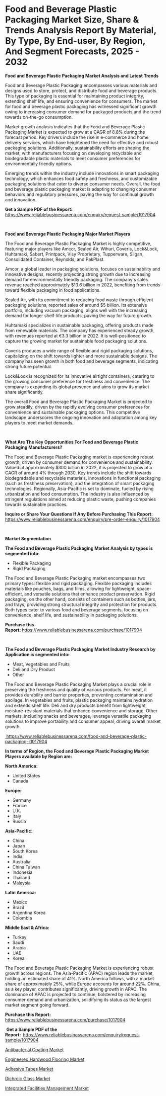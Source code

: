<p><h1>Food and Beverage Plastic Packaging Market Size, Share & Trends Analysis Report By Material, By Type, By End-user, By Region, And Segment Forecasts, 2025 - 2032</h1></p><p><strong>Food and Beverage Plastic Packaging Market Analysis and Latest Trends</strong></p>
<p><p>Food and Beverage Plastic Packaging encompasses various materials and designs used to store, protect, and distribute food and beverage products. This type of packaging is essential for maintaining product integrity, extending shelf life, and ensuring convenience for consumers. The market for food and beverage plastic packaging has witnessed significant growth owing to increasing consumer demand for packaged products and the trend towards on-the-go consumption.</p><p>Market growth analysis indicates that the Food and Beverage Plastic Packaging Market is expected to grow at a CAGR of 8.8% during the forecast period. Key drivers include the rise in e-commerce and home delivery services, which have heightened the need for effective and robust packaging solutions. Additionally, sustainability efforts are shaping the market, with manufacturers focusing on developing recyclable and biodegradable plastic materials to meet consumer preferences for environmentally friendly options. </p><p>Emerging trends within the industry include innovations in smart packaging technology, which enhances food safety and freshness, and customizable packaging solutions that cater to diverse consumer needs. Overall, the food and beverage plastic packaging market is adapting to changing consumer behaviors and regulatory pressures, paving the way for continual growth and innovation.</p></p>
<p><strong>Get a Sample PDF of the Report:&nbsp;</strong> <a href="https://www.reliablebusinessarena.com/enquiry/request-sample/1017904?utm_campaign=1905&utm_medium=2&utm_source=Github&utm_content=ia&utm_term=30012025&utm_id=food-and-beverage-plastic-packaging">https://www.reliablebusinessarena.com/enquiry/request-sample/1017904</a></p>
<p>&nbsp;</p>
<p><strong>Food and Beverage Plastic Packaging Major Market Players</strong></p>
<p><p>The Food and Beverage Plastic Packaging Market is highly competitive, featuring major players like Amcor, Sealed Air, Wihuri, Coveris, Lock&Lock, Huhtamaki, Sabert, Printpack, Visy Proprietary, Tupperware, Silgan, Consolidated Container, Reynolds, and PakPlast. </p><p>Amcor, a global leader in packaging solutions, focuses on sustainability and innovative designs, recently projecting strong growth due to increasing demand for environmentally friendly packaging. The company's sales revenue reached approximately $13.6 billion in 2022, benefiting from trends toward flexible packaging in food applications.</p><p>Sealed Air, with its commitment to reducing food waste through efficient packaging solutions, reported sales of around $5 billion. Its extensive portfolio, including vacuum packaging, aligns well with the increasing demand for longer shelf-life products, paving the way for future growth.</p><p>Huhtamaki specializes in sustainable packaging, offering products made from renewable materials. The company has experienced steady growth, with revenues reported at €3.3 billion in 2022. It is well-positioned to capture the growing market for sustainable food packaging solutions.</p><p>Coveris produces a wide range of flexible and rigid packaging solutions, capitalizing on the shift towards lighter and more sustainable designs. The company has seen growth in both food and beverage segments, indicating strong future potential.</p><p>Lock&Lock is recognized for its innovative airtight containers, catering to the growing consumer preference for freshness and convenience. The company is expanding its global presence and aims to grow its market share significantly.</p><p>The overall Food and Beverage Plastic Packaging Market is projected to grow steadily, driven by the rapidly evolving consumer preferences for convenience and sustainable packaging options. This competitive landscape underscores the ongoing innovation and adaptation among key players to meet market demands.</p></p>
<p>&nbsp;</p>
<p><strong>What Are The Key Opportunities For Food and Beverage Plastic Packaging Manufacturers?</strong></p>
<p><p>The Food and Beverage Plastic Packaging market is experiencing robust growth, driven by consumer demand for convenience and sustainability. Valued at approximately $300 billion in 2022, it is projected to grow at a CAGR of around 4% through 2030. Key trends include the shift towards biodegradable and recyclable materials, innovations in functional packaging (such as freshness preservation), and the integration of smart packaging technologies. Regionally, Asia-Pacific is set to dominate, fueled by rising urbanization and food consumption. The industry is also influenced by stringent regulations aimed at reducing plastic waste, pushing companies towards sustainable practices.</p></p>
<p><strong>Inquire or Share Your Questions If Any Before Purchasing This Report:</strong> <a href="https://www.reliablebusinessarena.com/enquiry/pre-order-enquiry/1017904?utm_campaign=1905&utm_medium=2&utm_source=Github&utm_content=ia&utm_term=30012025&utm_id=food-and-beverage-plastic-packaging">https://www.reliablebusinessarena.com/enquiry/pre-order-enquiry/1017904</a></p>
<p>&nbsp;</p>
<p><strong>Market Segmentation</strong></p>
<p><strong>The Food and Beverage Plastic Packaging Market Analysis by types is segmented into:</strong></p>
<p><ul><li>Flexible Packaging</li><li>Rigid Packaging</li></ul></p>
<p><p>The Food and Beverage Plastic Packaging market encompasses two primary types: flexible and rigid packaging. Flexible packaging includes materials like pouches, bags, and films, allowing for lightweight, space-efficient, and versatile solutions that enhance product preservation. Rigid packaging, on the other hand, consists of containers such as bottles, jars, and trays, providing strong structural integrity and protection for products. Both types cater to various food and beverage segments, focusing on convenience, shelf life, and sustainability in packaging solutions.</p></p>
<p><strong>Purchase this Report:&nbsp;</strong><a href="https://www.reliablebusinessarena.com/purchase/1017904?utm_campaign=1905&utm_medium=2&utm_source=Github&utm_content=ia&utm_term=30012025&utm_id=food-and-beverage-plastic-packaging">https://www.reliablebusinessarena.com/purchase/1017904</a></p>
<p>&nbsp;</p>
<p><strong>The Food and Beverage Plastic Packaging Market Industry Research by Application is segmented into:</strong></p>
<p><ul><li>Meat, Vegetables and Fruits</li><li>Deli and Dry Product</li><li>Other</li></ul></p>
<p><p>The Food and Beverage Plastic Packaging Market plays a crucial role in preserving the freshness and quality of various products. For meat, it provides durability and barrier properties, preventing contamination and spoilage. In vegetables and fruits, plastic packaging maintains hydration and extends shelf life. Deli and dry products benefit from lightweight, moisture-resistant materials that enhance convenience and storage. Other markets, including snacks and beverages, leverage versatile packaging solutions to improve portability and consumer appeal, driving overall market growth.</p></p>
<p><a href="https://www.reliablebusinessarena.com/food-and-beverage-plastic-packaging-r1017904?utm_campaign=1905&utm_medium=2&utm_source=Github&utm_content=ia&utm_term=30012025&utm_id=food-and-beverage-plastic-packaging">&nbsp;https://www.reliablebusinessarena.com/food-and-beverage-plastic-packaging-r1017904</a></p>
<p><strong>In terms of Region, the Food and Beverage Plastic Packaging Market Players available by Region are:</strong></p>
<p>
    <p> <strong> North America: </strong>
        <ul>
            <li>United States</li>
            <li>Canada</li>
        </ul>
        </p> 
    <p> <strong> Europe: </strong>
        <ul>
            <li>Germany</li>
            <li>France</li>
            <li>U.K.</li>
            <li>Italy</li>
            <li>Russia</li>
        </ul>
        </p> 
    <p> <strong> Asia-Pacific: </strong>
        <ul>
            <li>China</li>
            <li>Japan</li>
            <li>South Korea</li>
            <li>India</li>
            <li>Australia</li>
            <li>China Taiwan</li>
            <li>Indonesia</li>
            <li>Thailand</li>
            <li>Malaysia</li>
        </ul>
        </p> 
    <p> <strong> Latin America: </strong>
        <ul>
            <li>Mexico</li>
            <li>Brazil</li>
            <li>Argentina Korea</li>
            <li>Colombia</li>
        </ul>
        </p> 
    <p> <strong> Middle East & Africa: </strong>
        <ul>
            <li>Turkey</li>
            <li>Saudi</li>
            <li>Arabia</li>
            <li>UAE</li>
            <li>Korea</li>
        </ul>
    </p>
    </p>
<p><p>The Food and Beverage Plastic Packaging Market is experiencing robust growth across regions. The Asia-Pacific (APAC) region leads the market, holding an estimated share of 41%. North America follows, with a market share of approximately 25%, while Europe accounts for around 22%. China, as a key player, contributes significantly, driving growth in APAC. The dominance of APAC is projected to continue, bolstered by increasing consumer demand and urbanization, solidifying its status as the largest market segment going forward.</p></p>
<p><strong>Purchase this Report: </strong><a href="https://www.reliablebusinessarena.com/purchase/1017904?utm_campaign=1905&utm_medium=2&utm_source=Github&utm_content=ia&utm_term=30012025&utm_id=food-and-beverage-plastic-packaging">https://www.reliablebusinessarena.com/purchase/1017904</a></p>
<p>&nbsp;<strong>Get a Sample PDF of the Report:&nbsp;&nbsp;</strong><a href="https://www.reliablebusinessarena.com/enquiry/request-sample/1017904?utm_campaign=1905&utm_medium=2&utm_source=Github&utm_content=ia&utm_term=30012025&utm_id=food-and-beverage-plastic-packaging">https://www.reliablebusinessarena.com/enquiry/request-sample/1017904</a></p>
<p><strong></strong></p>
<p><p><a href="https://github.com/daphnyvashdi/Market-Research-Report-List-1/blob/main/antibacterial-coating-market.md?utm_campaign=1905&utm_medium=2&utm_source=Github&utm_content=ia&utm_term=30012025&utm_id=food-and-beverage-plastic-packaging">Antibacterial Coating Market</a></p><p><a href="https://github.com/julyju69/Market-Research-Report-List-5/blob/main/engineered-hardwood-flooring-market.md?utm_campaign=1905&utm_medium=2&utm_source=Github&utm_content=ia&utm_term=30012025&utm_id=food-and-beverage-plastic-packaging">Engineered Hardwood Flooring Market</a></p><p><a href="https://github.com/giblydirani3/Market-Research-Report-List-1/blob/main/adhesive-tapes-market.md?utm_campaign=1905&utm_medium=2&utm_source=Github&utm_content=ia&utm_term=30012025&utm_id=food-and-beverage-plastic-packaging">Adhesive Tapes Market</a></p><p><a href="https://github.com/gdfhhhj/Market-Research-Report-List-7/blob/main/dichroic-glass-market.md?utm_campaign=1905&utm_medium=2&utm_source=Github&utm_content=ia&utm_term=30012025&utm_id=food-and-beverage-plastic-packaging">Dichroic Glass Market</a></p><p><a href="https://github.com/nathandecarvalho/Market-Research-Report-List-5/blob/main/integrated-facilities-management-market.md?utm_campaign=1905&utm_medium=2&utm_source=Github&utm_content=ia&utm_term=30012025&utm_id=food-and-beverage-plastic-packaging">Integrated Facilities Management Market</a></p></p>